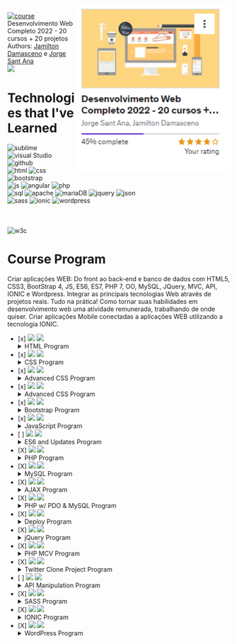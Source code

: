   <div>
  <a href="https://www.udemy.com/course/web-completo/"><img src="./course.png" min-width="20px" max-width="400px" width="350px" align="right" alt="Computador iuriCode"></a>
  </div>

<a href="https://www.udemy.com/course/web-completo/"><img src="https://img.shields.io/badge/Udemy-A435F0?style=for-the-badge&logo=Udemy&logoColor=white" alt="course"/></a> Desenvolvimento Web Completo 2022 - 20 cursos + 20 projetos
Authors: <a href="https://jamiltondamasceno.com.br/">Jamilton Damasceno</a> e <a href="https://jorgesantana.net.br/">Jorge Sant Ana</a>
<br>
<img src="https://img.shields.io/badge/-WORKING-yellow"/>

<h1>Technologies that I've Learned</h1>
<div>
  <img src="https://img.shields.io/badge/sublime_text-%23575757.svg?style=for-the-badge&logo=sublime-text&logoColor=important" alt="sublime"/>
  <img src="https://img.shields.io/badge/Visual%20Studio%20Code-0078d7.svg?style=for-the-badge&logo=visual-studio-code&logoColor=white" alt="visual Studio"/>
  <img src="https://img.shields.io/badge/github-%23121011.svg?style=for-the-badge&logo=github&logoColor=white" alt="github  "/>
  <br>
  <img src="https://img.shields.io/badge/html5-%23E34F26.svg?style=for-the-badge&logo=html5&logoColor=white" alt="html"/>
  <img src="https://img.shields.io/badge/css3-%231572B6.svg?style=for-the-badge&logo=css3&logoColor=white" alt="css"/>
  <img src="https://img.shields.io/badge/bootstrap-%23563D7C.svg?style=for-the-badge&logo=bootstrap&logoColor=white" alt="bootstrap"/>
  <br>
  <img src="https://img.shields.io/badge/javascript-%23323330.svg?style=for-the-badge&logo=javascript&logoColor=%23F7DF1E" alt="js"/>
  <img src="https://img.shields.io/badge/angular-%23DD0031.svg?style=for-the-badge&logo=angular&logoColor=white" alt="angular"/>
  <img src="https://img.shields.io/badge/php-%23777BB4.svg?style=for-the-badge&logo=php&logoColor=white" alt="php"/>
  <br>
  <img src="https://img.shields.io/badge/mysql-%2300f.svg?style=for-the-badge&logo=mysql&logoColor=white" alt="sql"/>
  <img src="https://img.shields.io/badge/apache-%23D42029.svg?style=for-the-badge&logo=apache&logoColor=white" alt="apache"/>
  <img src="https://img.shields.io/badge/MariaDB-003545?style=for-the-badge&logo=mariadb&logoColor=white" alt="mariaDB"/>
  <img src="https://img.shields.io/badge/jquery-%230769AD.svg?style=for-the-badge&logo=jquery&logoColor=white" alt="jquery"/>
  <img src="https://img.shields.io/badge/JWT-black?style=for-the-badge&logo=JSON%20web%20tokens" alt="json"/>
  <br>
  <img src="https://img.shields.io/badge/SASS-hotpink.svg?style=for-the-badge&logo=SASS&logoColor=white" alt="sass"/>
  <img src="https://img.shields.io/badge/Ionic-%233880FF.svg?style=for-the-badge&logo=Ionic&logoColor=white" alt="ionic"/>

  <img src="https://img.shields.io/badge/WordPress-%23117AC9.svg?style=for-the-badge&logo=WordPress&logoColor=white" alt="wordpress"/>
  <br><br><br><br>

  <img src="https://img.shields.io/badge/W3Schools-Documentation-brightgreen" alt="w3c"/>

  </div>

<div>
<h1> Course Program</h1>
<p>Criar aplicações WEB: Do front ao back-end e banco de dados com HTML5, CSS3, BootStrap 4, JS, ES6, ES7, PHP 7, OO, MySQL, JQuery, MVC, API, IONIC e Wordpress.
Integrar as principais tecnologias Web através de projetos reais. Tudo na prática!
Como tornar suas habilidades em desenvolvimento web uma atividade remunerada, trabalhando de onde quiser.
Criar aplicações Mobile conectadas a aplicações WEB utilizando a tecnologia IONIC.</p>
</div>
<div>
<ul>
  <li> [x] <img src="https://img.shields.io/badge/-DONE-success"/> <img src="https://img.shields.io/badge/HTML5-3%20hours-orange"/>
  <details>
    <summary>HTML Program</summary>
    <br>
    <ul>
        <li> [x] Headers </li>
        <li> [x] Lists </li>
        <li> [x] Images </li>
        <li> [x] Links </li>
        <li> [x] Tables </li>
        <li> [x] Forms </li>
        <li> [x] Nav </li>
        <li> [x] Footers </li>
        <li> [x] Articles </li>
        <li> [x] Sections </li>
        <li> [x] Aside </li>
      </ul>
  </details>
</li>
  <li> [x] <img src="https://img.shields.io/badge/-DONE-success"/> <img src="https://img.shields.io/badge/CSS%20-6%20hours-blue"/>
    <details>
    <summary>CSS Program</summary>
    <br>
    <ul>
        <li> [x] Selectors </li>
        <li> [x] Div & Span </li>
        <li> [x] Colors </li>
        <li> [x] Box Model </li>
        <li> [x] Float Elements </li>
        <li> [x] Positioning </li>
        <li> [x] Text Decoration </li>
        <li> [x] Formatting Links </li>
      </ul>
  </details>
  </li>
  <li> [x] <img src="https://img.shields.io/badge/-DONE-success"/> <img src="https://img.shields.io/badge/Advanced%20CSS%20-8%20hours-blue"/>
        <details>
    <summary>Advanced CSS Program</summary>
    <br>
    <ul>
        <li> [x] Heritage </li>
        <li> [x] Specificity </li>
        <li> [x] Vertical and Horizontal Navbar</li>
        <li> [x] Tabs </li>
        <li> [x] Liquid Layouts</li>
        <li> [x] Parallax Effect</li>
        <li> [x] Customized fonts</li>
      </ul>
  </details>
  </li>
  <li> [x] <img src="https://img.shields.io/badge/-DONE-success"/> <img src="https://img.shields.io/badge/Special%20Resources%20CSS%20-4%20hours-blue"/>
    <details>
    <summary>Advanced CSS Program</summary>
    <br>
    <ul>
        <li> [x] Normalize CSS </li>
        <li> [x] Border Radius</li>
        <li> [x] Gradient</li>
        <li> [x] Shadows </li>
        <li> [x] Animations</li>
        <li> [x] Transition</li>
        <li> [x] Flex box</li>
        <li> [x] CSS Grid</li>
      </ul>
  </details>
  </li>
  <li> [x] <img src="https://img.shields.io/badge/-DONE-success"/> <img src="https://img.shields.io/badge/Bootrstrap%20CSS%20-12%20hours-blueviolet"/>
        <details>
    <summary>Bootstrap Program</summary>
    <br>
    <ul>
        <li> [x] Installing Bootstrap </li>
        <li> [x] Responsively</li>
        <li> [x] Text Manipulation</li>
        <li> [x] Align Manipulation </li>
        <li> [x] Colors Manipulation</li>
        <li> [x] Media Queries Manipulation</li>
        <li> [x] Buttons</li>
        <li> [x] Navbar</li>
        <li> [x] Lists</li>
        <li> [x] Inputs</li>
        <li> [x] Alerts</li>
        <li> [x] Tables</li>
        <li> [x] Cards</li>
        <li> [x] Grid Proprieties</li>
        <li> [x] Flex box</li>
      </ul>
  </details>
  </li>
  <li> [x] <img src="https://img.shields.io/badge/-DONE-success"/> <img src="https://img.shields.io/badge/JavaScript-16%20hours-yellow"/>
            <details>
    <summary>JavaScript Program</summary>
    <br>
    <ul>
        <li> [x] Variables </li>
        <li> [x] Arrays</li>
        <li> [x] Conditionals</li>
        <li> [x] Comparison Operators </li>
        <li> [x] Logical Operators</li>
        <li> [x] Functions</li>
        <li> [x] Events</li>
        <li> [x] DOM Manipulation</li>
        <li> [x] Loops Structures</li>
        <li> [x] BOM</li>
      </ul>
  </details>
  </li>
  <li> [ ] <img src="https://img.shields.io/badge/-WORKING-yellow"/> <img src="https://img.shields.io/badge/ES6%202015-16%20hours-yellow"/>
                <details>
    <summary>ES6 and Updates Program</summary>
    <br>
    <ul>
        <li> [x] Var and Let proprieties </li>
        <li> [x] Object-oriented Programming Paradigm (OOP)</li>
        <li> [x] Literal Objects</li>
        <li> [X] Prototype Objects </li>
        <li> [X] Rest ... Spread</li>
        <li> [X] Destructuring Assignment</li>
        <li> [X] Web Storage (Local Storage, Section Storage, Cookies, IndexDB, Web SQL)</li>
        <li> [X] Array Functions</li>
        <li> [X] App CRD Project</li>
        <li> [X] Generators</li>
        <li> [X] Promises</li>
        <li> [X] ECMA 2016 (ES7)- Array.prototype.includes</li>
        <li> [X] ECMA 2016 (ES7) - Exponential Operator</li>
        <li> [X] ECMA 2017 (ES8) - Async/Await</li>
        <li> [X] ECMA 2017 (ES8) - Object.value</li>
        <li> [X] ECMA 2017 (ES8) - Object.entries </li>
        <li> [ ] ECMA 2017 (ES8) - Object.getOwnPropertiesDescriptors</li>
        <li> [ ] ECMA 2017 (ES8) - String padStart/padEnd</li>
        <li> [ ] ECMA 2018 (ES9) - Asynchronous iterations</li>
        <li> [ ] ECMA 2018 (ES9) - Promisse Finally</li>
        <li> [ ] ECMA 2019 (ES10) - Array Flat </li>
        <li> [ ] ECMA 2019 (ES10) - Array flatmap </li>
        <li> [ ] ECMA 2019 (ES10) - String trimStart(trimLeft)/trimEnd(trimRight)</li>
        <li> [ ] ECMA 2019 (ES10) - Object.fromEntries</li>
        <li> [ ] ECMA 2019 (ES10) - function toString</li>
        <li> [ ] ECMA 2019 (ES10) - Catch com parametro opcional</li>
        <li> [ ] ECMA 2020 (ES11) - Dinamic Import</li>
        <li> [ ] ECMA 2020 (ES11) - Operador de visibilidade Private</li>
        <li> [ ] ECMA 2020 (ES11) - Optional Chaining</li>
        <li> [ ] ECMA 2020 (ES11) - Promisse allSettled</li>
        <li> [ ] ECMA 2020 (ES11) - Nullish Coalescing Operator</li>
        <li> [ ] ECMA 2021 (ES12) - Logical Nullish assignment </li>
        <li> [ ] ECMA 2021 (ES12) - Logical OR Assignment</li>
        <li> [ ] ECMA 2021 (ES12) - Logical AND Assignment</li>
        <li> [ ] ECMA 2021 (ES12) - Numeric separator</li>
        <li> [ ] ECMA 2021 (ES12) - String Replace All</li>
      </ul>
  </details>
  </li>
  <li> [X] <img src="https://img.shields.io/badge/-DONE-success"/>  <img src="https://img.shields.io/badge/PHP%207-12%20hours-blueviolet"/>
                    <details>
    <summary>PHP Program</summary>
    <br>
    <ul>
        <li> [X] Variables </li>
        <li> [X] Arrays</li>
        <li> [X] Conditionals</li>
        <li> [X] Logical Operators</li>
        <li> [X] Casting of types</li>
        <li> [X] Arithmetical Operators</li>
        <li> [X] Functions</li>
        <li> [X] OOP in PHP</li>
        <li> [X] Abstraction OOP</li>
        <li> [X] Heritage OOP</li>
        <li> [X] Polymorphism OOP</li>
        <li> [X] Encapsulation OOP</li>
        <li> [X] Interfaces</li>
        <li> [X] Namespaces</li>
        <li> [X] Try, catch, Finally, Throw</li>
        <li> [X] Project - App Send e-mail</li>
      </ul>
  </details>
  </li>
  <li> [X] <img src="https://img.shields.io/badge/-DONE-success"/>  <img src="https://img.shields.io/badge/MySQL-6%20hours-9cf"/>
    <details>
    <summary>MySQL Program</summary>
    <br>
    <ul>
        <li> [X] CREATE</li>
        <li> [X] DROP</li>
        <li> [X] RENAME</li>
        <li> [X] INSERT </li>
        <li> [X] SELECT</li>
        <li> [X] WHERE</li>
        <li> [X] Filters with Comparative operators '>', '<', '=', '<=' & '>='.</li>
        <li> [X] Filters with Logical operators AND & OR</li>
        <li> [X] BETWEEN</li>
        <li> [X] IN</li>
        <li> [X] NOT</li>
        <li> [X] LIKE ( % and _ )</li>
        <li> [X] ORDER BY</li>
        <li> [X] LIMIT & OFFSET</li>
        <li> [X] MAX, MIN, AVG</li>
        <li> [X] SUM e COUNT</li>
        <li> [X] GROUP BY</li>
        <li> [X] HEAVING</li>
        <li> [X] UPDATE</li>
        <li> [X] Delete</li>
        <li> [X] TABLE RELATIONS</li>
        <li> [X] PRIMARY KEY, FOREIGN KEY</li>
        <li> [X] Exercício: Projeto Loja Virtual</li>
        <li> [X] LEFT JOIN, INNER JOIN, RIGHT JOIN</li>
        <li> [X] TABLE ALIAS</li>
      </ul>
  </details>
  </li>
  <li> [X] <img src="https://img.shields.io/badge/-DONE-success"/>  <img src="https://img.shields.io/badge/AJAX-3%20hours-inactive"/>
        <details>
    <summary>AJAX Program</summary>
    <br>
    <ul>
        <li> [X] About AJAX, XML and JSON </li>
        <li> [X] Synchronous Requests </li>
        <li> [X] Asynchronous Requests</li>
        <li> [X] XML-Http Requests</li>
        <li> [X] Loading</li>
        <li> [X] Error Status Handler</li>
        <li> [X] ajax.response</li>
        <li> [X] Requisition State</li>
        <li> [X] Status</li>
        <li> [X] XML Notation</li>
        <li> [X] JSON Notation</li>
        <li> [X] XML to JSON Refactoring</li>
        <li> [X] APP Address Seach</li>
      </ul>
  </details>
  </li>
  <li> [X] <img src="https://img.shields.io/badge/-DONE-success"/>   <img src="https://img.shields.io/badge/PHP%20w%2F%20PDO%20%26%20MySQL%204h-4%20hours-important"/>
                <details>
    <summary>PHP w/ PDO & MySQL Program</summary>
    <br>
    <ul>
        <li> [X] Database Connection </li>
        <li> [X] Executing SQL Instructions</li>
        <li> [X] Fetch</li>
        <li> [X] Fetch All</li>
        <li> [X] Foreach</li>
        <li> [X] SQL Injection</li>
        <li> [X] Prepare Statement</li>
        <li> [X] APP Lista de tarefas</li>
      </ul>
  </details>
  </li>
  <li> [X] <img src="https://img.shields.io/badge/-DONE-success"/>  <img src="https://img.shields.io/badge/Deploy%20of%20Web%20Aplications%20on%20Internet%20-1%20hours-informational"/>
    <details>
    <summary>Deploy Program</summary>
    <br>
    <ul>
        <li> [X] DNS </li>
        <li> [X] Hosting</li>
        <li> [X] InfinityFree Account</li>
        <li> [X] cPanel</li>
        <li> [X] FTP All</li>
        <li> [X] PHP Configuration</li>
        <li> [X] MySQL Configuration</li>
      </ul>
  </details>
  </li>
  <li> [X] <img src="https://img.shields.io/badge/-DONE-success"/>
   <img src="https://img.shields.io/badge/jQuery-6%20hours-informational"/>
    <details>
    <summary>jQuery Program</summary>
    <br>
    <ul>
        <li> [X] Adding jQuery to project </li>
        <li> [X] Selecting and Manipulating HTML Elements </li>
        <li> [X] Navigation Through Elements</li>
        <li> [X] CSS Manipulation</li>
        <li> [X] Introduction about Events</li>
        <li> [X] Browser Events</li>
        <li> [X] Mouse Events</li>
        <li> [X] Keyboard Events</li>
        <li> [X] Forms Events</li>
        <li> [X] Other Events</li>
        <li> [X] Special Effects (show(), hide(), fadeOut(), fadeIn(), slideUp(),...)</li>
        <li> [X] Animations</li>
        <li> [X] AJAX</li>
        <li> [X] Serialize</li>
      </ul>
  </details>
  </li>
  <li> [X]    <img src="https://img.shields.io/badge/-DONE-success"/>  <img src="https://img.shields.io/badge/MVC%20w%2F%20PHP-6%20hours-blueviolet"/>
    <details>
    <summary>PHP MCV Program</summary>
    <br>
    <ul>
        <li> [X] Architectural Patterns and Design Patterns </li>
        <li> [X] Composer </li>
        <li> [X] Routers</li>
        <li> [X] Controllers </li>
        <li> [X] Views </li>
        <li> [X] Layout Models</li>
        <li> [X] Vision</li>
        <li> [X] Reusing Layouts</li>
        <li> [X] Database Connection (PDO)</li>
      </ul>
  </details>
  </li>
  <li> [X] <img src="https://img.shields.io/badge/-DONE-success"/>  <img src="https://img.shields.io/badge/Twitter%20Clone%20Project-6%20hours-informational"/>
    <details>
    <summary>Twitter Clone Project Program</summary>
    <br>
    <ul>
        <li> [X] Intro - Using Mini-Framework</li>
        <li> [X] User Authentication</li>
        <li> [X] Timeline Generation </li>
        <li> [X] Search bar</li>
        <li> [X] Showing Tweets</li>
        <li> [X] Follow and un-follow Function</li>
        <li> [X] Pagination</li>
      </ul>
  </details>
  </li>
  <li> [ ] <img src="https://img.shields.io/badge/-DONE-success"/> <img src="https://img.shields.io/badge/API%20Framework%20Slim-6%20hours-red"/>
        <details>
    <summary>API Manipulation Program</summary>
    <br>
    <ul>
        <li> [X] Requests</li>
        <li> [X] Routers </li>
        <li> [X] HTTP Requests (psr7) </li>
        <li> [X] Dependencies</li>
        <li> [X] Middleware</li>
        <li> [X] Answers</li>
        <li> [X] Database</li>
        <li> [X] Creating APIs</li>
      </ul>
  </details>
  </li>
  <li> [X] <img src="https://img.shields.io/badge/-DONE-success"/>  <img src="https://img.shields.io/badge/SASS-3%20hours-ff69b4"/>
    <details>
    <summary>SASS Program</summary>
    <br>
    <ul>
        <li> [X] Alignment</li>
        <li> [X] Variables </li>
        <li> [X] Interpolation</li>
        <li> [X] For</li>
        <li> [X] While</li>
        <li> [X] Each</li>
        <li> [X] Functions</li>
        <li> [X] Mixin</li>
        <li> [X] Heritage</li>
        <li> [X] Control Directives</li>
      </ul>
  </details>
  </li>
  <li> [X] <img src="https://img.shields.io/badge/-DONE-success"/>   <img src="https://img.shields.io/badge/IONIC-6%20hours-blue"/>
        <details>
    <summary>IONIC Program</summary>
    <br>
    <ul>
        <li> [X] Components</li>
        <li> [X] Buttons </li>
        <li> [X] Data Entrance</li>
        <li> [X] Grids</li>
        <li> [X] Angular Fundamentals</li>
        <li> [X] Data Biding</li>
        <li> [X] Navigation</li>
        <li> [X] Modeling</li>
        <li> [X] App Gasolina</li>
      </ul>
  </details>
  </li>
  <li> [X] <img src="https://img.shields.io/badge/-DONE-success"/> <img src="https://img.shields.io/badge/WordPress-6%20hours-blue"/>
            <details>
    <summary>WordPress Program</summary>
    <br>
    <ul>
        <li> [X] Install</li>
        <li> [X] Themes </li>
        <li> [X] Customization</li>
        <li> [X] Plugins</li>
        <li> [X] Users</li>
        <li> [X] Contacts</li>
        <li> [X] Page Generator</li>
      </ul>
  </details>
  </li>
</div>
